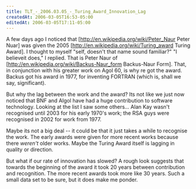 ```yaml
---
title: TLT_-_2006.03.05_-_Turing_Award_Innovation_Lag
createdAt: 2006-03-05T16:53-05:00
editedAt: 2006-03-05T17:11-05:00
---
```


A few days ago I noticed that [http://en.wikipedia.org/wiki/Peter_Naur Peter Nuar] was given the 2005 [http://en.wikipedia.org/wiki/Turing_award Turing Award]. I thought to myself "self, doesn't that name sound familiar?" "I believeit does," I replied. That is Peter Naur of [http://en.wikipedia.org/wiki/Backus-Naur_form Backus-Naur Form]. That, in conjunction with his greater work on Agol 60, is why re got the award. Backus got his award in 1977, for inventing FORTRAN (which is, shall we say, significant).

But why the lag between the work and the award? Its not like we just now noticed that BNF and Algol have had a huge contribution to software technology. Looking at the list I saw some others... Alan Kay wasn't recognised until 2003 for his early 1970's work; the RSA guys were recognised in 2002 for work from 1977.

Maybe its not a big deal -- it could be that it just takes a while to recognise the work. The early awards were given for more recent works because there <i>weren't</i> older works. Maybe the Turing Award itself is lagging in quality or direction.

But what if our rate of innovation has slowed? A rough look suggests that towards the beginning of the award it took 20 years between contribution and recognition. The more recent awards took more like 30 years. Such a small data set to be sure, but it does make me ponder.

